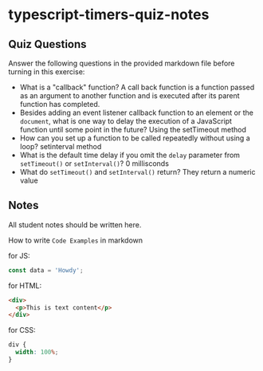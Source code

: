# typescript-timers-quiz-notes

## Quiz Questions

Answer the following questions in the provided markdown file before turning in this exercise:

- What is a "callback" function?
  A call back function is a function passed as an argument to another function and is executed after its parent function has completed.
- Besides adding an event listener callback function to an element or the `document`, what is one way to delay the execution of a JavaScript function until some point in the future?
  Using the setTimeout method
- How can you set up a function to be called repeatedly without using a loop?
  setinterval method
- What is the default time delay if you omit the `delay` parameter from `setTimeout()` or `setInterval()`?
  0 millisconds
- What do `setTimeout()` and `setInterval()` return?
  They return a numeric value

## Notes

All student notes should be written here.

How to write `Code Examples` in markdown

for JS:

```javascript
const data = 'Howdy';
```

for HTML:

```html
<div>
  <p>This is text content</p>
</div>
```

for CSS:

```css
div {
  width: 100%;
}
```
